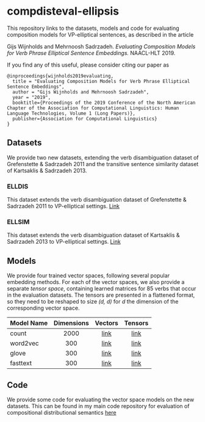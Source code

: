 # compdisteval-ellipsis
This repository links to the datasets, models and code for evaluating composition models for VP-elliptical sentences, as described in the article

Gijs Wijnholds and Mehrnoosh Sadrzadeh. *Evaluating Composition Models for Verb Phrase Elliptical Sentence Embeddings.* NAACL-HLT 2019.

If you find any of this useful, please consider citing our paper as

```
@inproceedings{wijnholds2019evaluating,
  title = "Evaluating Composition Models for Verb Phrase Elliptical Sentence Embeddings",
  author = "Gijs Wijnholds and Mehrnoosh Sadrzadeh",
  year = "2019",
  booktitle={Proceedings of the 2019 Conference of the North American Chapter of the Association for Computational Linguistics: Human Language Technologies, Volume 1 (Long Papers)},
  publisher={Association for Computational Linguistics}
}
```


## Datasets
We provide two new datasets, extending the verb disambiguation dataset of Grefenstette & Sadrzadeh 2011 and the transitive sentence similarity dataset of Kartsaklis & Sadrzadeh 2013.

### ELLDIS

This dataset extends the verb disambiguation dataset of Grefenstette & Sadrzadeh 2011 to VP-elliptical settings.
[Link](https://github.com/gijswijnholds/compdisteval-ellipsis/blob/master/datasets/ELLDIS.txt)

### ELLSIM

This dataset extends the verb disambiguation dataset of Kartsaklis & Sadrzadeh 2013 to VP-elliptical settings.
[Link](https://github.com/gijswijnholds/compdisteval-ellipsis/blob/master/datasets/ELLSIM.txt)

## Models

We provide four trained vector spaces, following several popular embedding methods. For each of the vector spaces, we also provide a separate *tensor space*, containing learned matrices for 85 verbs that occur in the evaluation datasets. The tensors are presented in a flattened format, so they need to be reshaped to size *(d, d)* for *d* the dimension of the corresponding vector space.

| Model Name    | Dimensions | Vectors                  | Tensors                  |
| ------------- |:----------:| :----------------------: | :----------------------: |
| count         | 2000       | [link][count_vectors]    | [link][count_tensors]    |
| word2vec      | 300        | [link][word2vec_vectors] | [link][word2vec_tensors] |
| glove         | 300        | [link][glove_vectors]    | [link][glove_tensors]    |
| fasttext      | 300        | [link][fasttext_vectors] | [link][fasttext_tensors] |


## Code

We provide some code for evaluating the vector space models on the new datasets. This can be found in my main code repository for evaluation of compositional distributional semantics [here](https://github.com/gijswijnholds/compdisteval)


[count_vectors]: https://ln.sync.com/dl/b533b03c0/ertje7d2-vq66ivey-fevjp8g8-asai3pz7
[count_tensors]: https://ln.sync.com/dl/a5e144f80/86cjd786-6mu265q8-hqsvr5ms-t9kprjp4
[word2vec_vectors]: https://ln.sync.com/dl/e93a0a060/xm5njmyd-hqvbgw5d-cdmviv9q-6ye8yrsb
[word2vec_tensors]: https://ln.sync.com/dl/88a20c1c0/uh9friau-7tvb4mmu-nukuty3f-yzw92yuh
[glove_vectors]: https://ln.sync.com/dl/a6f296b30/2z7yvyvt-63m7qyi2-8zd4j6zc-xygvr2ke
[glove_tensors]: https://ln.sync.com/dl/524f8a0c0/5s4rruv7-iyg2fu7e-vvjgk2fy-d2wha4ja
[fasttext_vectors]: https://ln.sync.com/dl/54a3bfb80/yn7hfrxn-nxkue223-273ynmfq-ma6j4zy4
[fasttext_tensors]: https://ln.sync.com/dl/288e9e450/vfpxzacp-2awa4ikp-6cu3f6vy-a75jvd9p

